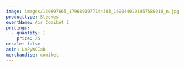```yaml
---
image: images/130697665_1796801977144383_1690440191867588018_n.jpg
producttype: Sleeves
eventName: Air Comiket 2
pricings:
  - quantity: 1
    price: 25
onsale: false
asin: LnPyWCIab
merchandise: comiket
---
```

